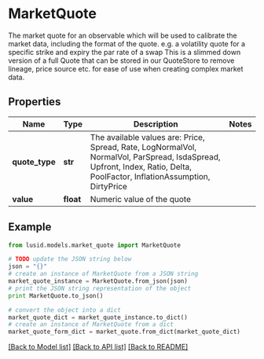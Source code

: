 # MarketQuote

The market quote for an observable which will be used to calibrate the market data,  including the format of the quote.  e.g. a volatility quote for a specific strike and expiry  the par rate of a swap                This is a slimmed down version of a full Quote that can be stored in our QuoteStore to  remove lineage, price source etc. for ease of use when creating complex market data.

## Properties
Name | Type | Description | Notes
------------ | ------------- | ------------- | -------------
**quote_type** | **str** | The available values are: Price, Spread, Rate, LogNormalVol, NormalVol, ParSpread, IsdaSpread, Upfront, Index, Ratio, Delta, PoolFactor, InflationAssumption, DirtyPrice | 
**value** | **float** | Numeric value of the quote | 

## Example

```python
from lusid.models.market_quote import MarketQuote

# TODO update the JSON string below
json = "{}"
# create an instance of MarketQuote from a JSON string
market_quote_instance = MarketQuote.from_json(json)
# print the JSON string representation of the object
print MarketQuote.to_json()

# convert the object into a dict
market_quote_dict = market_quote_instance.to_dict()
# create an instance of MarketQuote from a dict
market_quote_form_dict = market_quote.from_dict(market_quote_dict)
```
[[Back to Model list]](../README.md#documentation-for-models) [[Back to API list]](../README.md#documentation-for-api-endpoints) [[Back to README]](../README.md)


